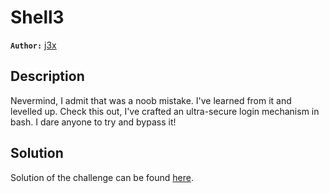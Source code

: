 # Shell3

**`Author:`** [j3x](https://github.com/amj3x)

## Description

Nevermind, I admit that was a noob mistake. I've learned from it and levelled up. Check this out, I've crafted an ultra-secure login mechanism in bash. I dare anyone to try and bypass it!

## Solution

Solution of the challenge can be found [here](solution/).
